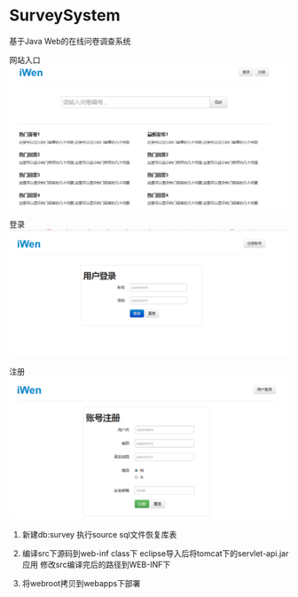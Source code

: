 SurveySystem
============

基于Java Web的在线问卷调查系统

网站入口
![](img/1.png)

登录
![](img/2.png)

注册
![](img/3.png)


1. 新建db:survey
执行source sql文件恢复库表

2. 编译src下源码到web-inf class下
eclipse导入后将tomcat下的servlet-api.jar应用
修改src编译完后的路径到WEB-INF下

3. 将webroot拷贝到webapps下部署


